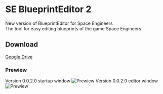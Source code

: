 # SE BlueprintEditor 2

New version of BlueprintEditor for Space Engineers<br>
The tool for easy editing blueprints of the game Space Engineers

## Download

[Google Drive](https://drive.google.com/open?id=1Qbb7uP-8tP_nVKJK5G-arw16t3Q5QzX6)

### Prewiew

Version 0.0.2.0 startup window
![Prewiew](https://sun9-19.userapi.com/c854120/v854120020/1e6937/Ke_JPEII6WM.jpg "Startup window")
Version 0.0.2.0 editor window
![Prewiew](https://sun9-21.userapi.com/c854120/v854120020/1e6940/VAyjRornfw4.jpg "Editor window")

